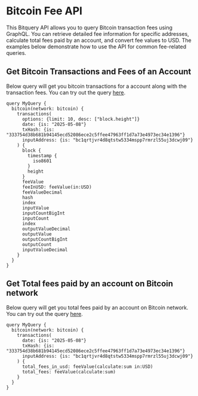 # Bitcoin Fee API

This Bitquery API allows you to query Bitcoin transaction fees using GraphQL. You can retrieve detailed fee information for specific addresses, calculate total fees paid by an account, and convert fee values to USD. The examples below demonstrate how to use the API for common fee-related queries.

## Get Bitcoin Transactions and Fees of an Account

Below query will get you bitcoin transactions for a account along with the transaction fees. You can try out the query [here](https://ide.bitquery.io/bitcoin-trxn-fees-for-a-account_1#).

```
query MyQuery {
  bitcoin(network: bitcoin) {
    transactions(
      options: {limit: 10, desc: ["block.height"]}
      date: {is: "2025-05-08"}
      txHash: {is: "333754d38b681b94145ecd52086ece2c5ffee47963ff1d7a73e4973ec34e1396"}
      inputAddress: {is: "bc1qrtjvr4d8qtstw5334mspp7rmrzl55uj3dcwj09"}
    ) {
      block {
        timestamp {
          iso8601
        }
        height
      }
      feeValue
      feeInUSD: feeValue(in:USD)
      feeValueDecimal
      hash
      index
      inputValue
      inputCountBigInt
      inputCount
      index
      outputValueDecimal
      outputValue
      outputCountBigInt
      outputCount
      inputValueDecimal
    }
  }
}

```

## Get Total fees paid by an account on Bitcoin network

Below query will get you total fees paid by an account on Bitcoin network. You can try out the query [here](https://ide.bitquery.io/aggregate-fees-for-an-account#).

```
query MyQuery {
  bitcoin(network: bitcoin) {
    transactions(
      date: {is: "2025-05-08"}
      txHash: {is: "333754d38b681b94145ecd52086ece2c5ffee47963ff1d7a73e4973ec34e1396"}
      inputAddress: {is: "bc1qrtjvr4d8qtstw5334mspp7rmrzl55uj3dcwj09"}
    ) {
      total_fees_in_usd: feeValue(calculate:sum in:USD)
      total_fees: feeValue(calculate:sum)
    }
  }
}
```
